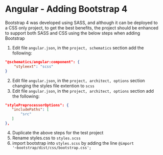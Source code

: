 # Angular - Adding Bootstrap 4

Bootstrap 4 was developed using SASS, and although it can be deployed to a CSS only project, to get the best benefits, the project should be enhanced to support both SASS and CSS using the below steps when adding Bootstrap

1. Edit file `angular.json`, in the `project, schematics` section add the following:

```json
"@schematics/angular:component": {
    "styleext": "scss"
}
```

2. Edit file `angular.json`, in the `project, architect, options` section changing the styles file extention to `scss`
3. Edit file `angular.json`, in the `project, architect, options` section add the following:

```json
"stylePreprocessorOptions": {
   "includePaths": [
       "src"
   ]
},
```

4. Duplicate the above steps for the test project
5. Rename styles.css to `styles.scss`
6. import bootstrap into `styles.scss` by adding the line `@import '~bootstrap/dist/css/bootstrap.css';`
